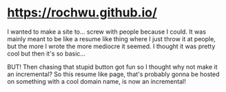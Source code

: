 # https://rochwu.github.io/

I wanted to make a site to... screw with people because I could. It was mainly meant to be like a resume like thing where I just throw it at people, but the more I wrote the more mediocre it seemed. I thought it was pretty cool but then it's so basic...

BUT! Then chasing that stupid button got fun so I thought why not make it an incremental? So this resume like page, that's probably gonna be hosted on something with a cool domain name, is now an incremental!
